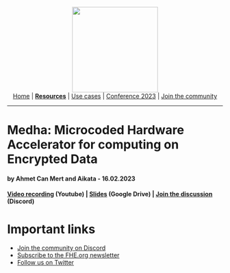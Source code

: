 <!-- Main header navigation -->
<p align="center">
  <img width="200" src="https://user-images.githubusercontent.com/5758427/180978488-db825482-5a58-4c7c-9589-c494a6f0be04.png"><br/>
  <a href="https://fhe-org.github.io">Home</a> | <a href="https://fhe-org.github.io/resources"><b>Resources</b></a> | <a href="https://fhe-org.github.io/use-cases">Use cases</a> | <a href="https://fhe-org.github.io/conferences/conference-2023/home">Conference 2023</a> | <a href="https://fhe-org.github.io/community">Join the community</a>
</p>
<hr/>
<!-- /Main header navigation -->

# Medha: Microcoded Hardware Accelerator for computing on Encrypted Data 
#### by Ahmet Can Mert and Aikata - 16.02.2023
#### <a href="https://www.youtube.com/watch?v=nVEBt5efG20">Video recording</a> (Youtube) | <a href="https://drive.google.com/file/d/1zy_MkpqoWW3R_lwFBQKMOK_HEoH4G-Ug/view?usp=sharing">Slides</a> (Google Drive) | <a href="https://discord.fhe.org">Join the discussion</a> (Discord)

# Important links
- <a href="https://discord.fhe.org">Join the community on Discord</a>
- <a href="https://fheorg.substack.com">Subscribe to the FHE.org newsletter</a>
- <a href="https://twitter.com/fhe_org">Follow us on Twitter</a>
